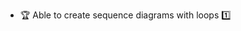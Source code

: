 * <span id="outcome-sequenceDiagrams-loops-one">:trophy: Able to create sequence diagrams with loops :one:</span>
